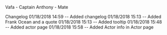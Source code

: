Vafa - Captain
Anthony - Mate

Changelog
01/18/2018 14:59 -- Added changelog
01/18/2018 15:13 -- Added Frank Ocean and a quote
01/18/2018 15:13 -- Added tooltip
01/18/2018 15:48 -- Added actor page
01/18/2018 15:58 -- Added Actor info in Actor page